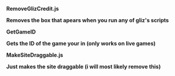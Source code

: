 **RemoveGlizCredit.js**


**Removes the box that apears when you run any of gliz's scripts**


**GetGameID**


**Gets the ID of the game your in (only works on live games)**


**MakeSiteDraggable.js**


**Just makes the site draggable (i will most likely remove this)**
